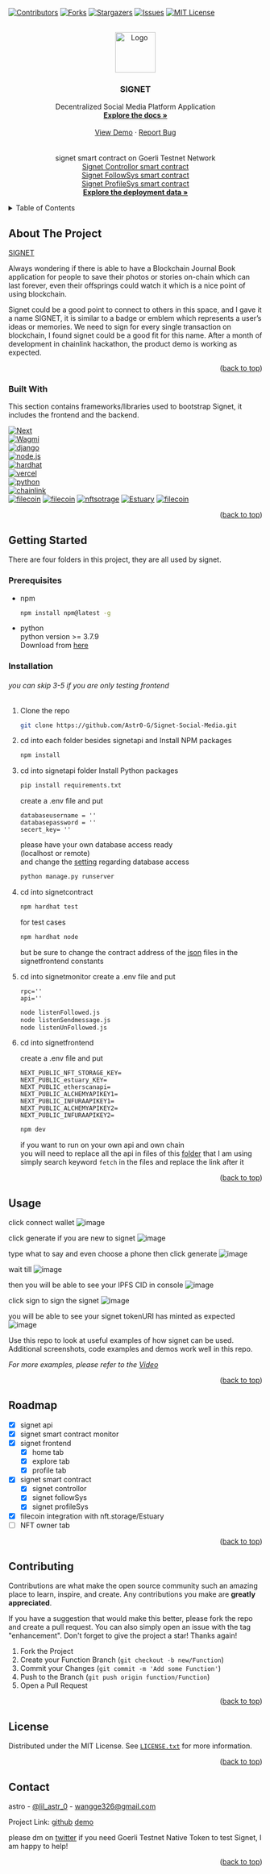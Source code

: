 <a name="readme-top"></a>

[![Contributors][contributors-shield]][contributors-url]
[![Forks][forks-shield]][forks-url]
[![Stargazers][stars-shield]][stars-url]
[![Issues][issues-shield]][issues-url]
[![MIT License][license-shield]][license-url]

<!-- [![LinkedIn][linkedin-shield]][linkedin-url] -->

<!-- PROJECT LOGO -->
<br />
<div align="center">
  <a href="https://github.com/Astr0-G/Signet-Social-Media">
    <img src="https://cdn.discordapp.com/attachments/960590776570626098/1042591497813504040/logo2.png" alt="Logo" height="80">
  </a>

  <h3 align="center">SIGNET</h3>

  <p align="center">
    Decentralized Social Media Platform Application
    <br />
    <a href="https://github.com/Astr0-G/Signet-Social-Media"><strong>Explore the docs »</strong></a>
    <br />
    <br />
    <a href="https://www.signet.ink">View Demo</a>
    ·
    <a href="https://github.com/Astr0-G/Signet-Social-Media/issues">Report Bug</a>
    <br/><br />
    <br />
    signet smart contract on Goerli Testnet Network <br/>
    <a href="https://goerli.etherscan.io/address/0x1952A8046B1e549CC05E680283219e855CAf1d9b#code">Signet Controllor smart contract</a><br/>
    <a href="https://goerli.etherscan.io/address/0x7c3FFEdd23710188be6e2eFdaC4a7d2fFA04523c#code">Signet FollowSys smart contract</a><br/>
    <a href="https://goerli.etherscan.io/address/0xf53B6145246810ee99E5A75E720550A0f38c0E00#code">Signet ProfileSys smart contract</a><br /><a href="https://github.com/Astr0-G/Signet-Social-Media/tree/main/signetcontract/deployments/goerli"><strong>Explore the deployment data »</strong></a>
    <br />
    
  </p>
</div>

<!-- TABLE OF CONTENTS -->
<details>
  <summary>Table of Contents</summary>
  <ol>
    <li>
      <a href="#about-the-project">About The Project</a>
      <ul>
        <li><a href="#built-with">Built With</a></li>
      </ul>
    </li>
    <li>
      <a href="#getting-started">Getting Started</a>
      <ul>
        <li><a href="#prerequisites">Prerequisites</a></li>
        <li><a href="#installation">Installation</a></li>
      </ul>
    </li>
    <li><a href="#usage">Usage</a></li>
    <li><a href="#roadmap">Roadmap</a></li>
    <li><a href="#contributing">Contributing</a></li>
    <li><a href="#license">License</a></li>
    <li><a href="#contact">Contact</a></li>

  </ol>
</details>

<!-- ABOUT THE PROJECT -->

## About The Project

[SIGNET](https://www.signet.ink)

Always wondering if there is able to have a Blockchain Journal Book application for people to save their photos or stories on-chain which can last forever, even their offsprings could watch it which is a nice point of using blockchain.

Signet could be a good point to connect to others in this space, and I gave it a name SIGNET, it is similar to a badge or emblem which represents a user’s ideas or memories. We need to sign for every single transaction on blockchain, I found signet could be a good fit for this name. After a month of development in chainlink hackathon, the product demo is working as expected.

<p align="right">(<a href="#readme-top">back to top</a>)</p>

### Built With

This section contains frameworks/libraries used to bootstrap Signet, it includes the frontend and the backend.

[![Next][next.js]][next-url]  
 [![Wagmi][wagmi]][wagmi-url]  
 [![django][django]][django-url]  
 [![node.js][node.js]][node-url]  
 [![hardhat][hardhat]][hardhat-url]  
 [![vercel][vercel]][vercel-url]  
 [![python][python]][python-url]  
 [![chainlink][chainlink]][chainlink-url]  
 [![filecoin][filecoin]][filecoin-url] [![filecoin][left]][filecoin-url] [![nftsotrage][nftsotrage]][nftsotrage-url] [![Estuary][estuary]][estuary-url] [![filecoin][right]][filecoin-url]

<p align="right">(<a href="#readme-top">back to top</a>)</p>

<!-- GETTING STARTED -->

## Getting Started

There are four folders in this project, they are all used by signet.

### Prerequisites

- npm

  ```sh
  npm install npm@latest -g
  ```

- python  
  python version >= 3.7.9  
  Download from [here](https://www.python.org/downloads/)

### Installation

###### you can skip 3-5 if you are only testing frontend

1. Clone the repo
   ```sh
   git clone https://github.com/Astr0-G/Signet-Social-Media.git
   ```
2. cd into each folder besides signetapi and Install NPM packages

   ```sh
   npm install
   ```

3. cd into signetapi folder Install Python packages

   ```sh
   pip install requirements.txt
   ```

   create a .env file and put

   ```
   databaseusername = ''
   databasepassword = ''
   secert_key= ''
   ```

   please have your own database access ready  
   (localhost or remote)  
   and change the [setting](https://github.com/Astr0-G/Signet-Social-Media/blob/main/signetapi/learning/settings.py) regarding database access

   ```sh
   python manage.py runserver
   ```

4. cd into signetcontract

   ```sh
   npm hardhat test
   ```

   for test cases

   ```sh
   npm hardhat node
   ```

   but be sure to change the contract address of the [json](https://github.com/Astr0-G/Signet-Social-Media/blob/main/signetfrontend/constants/abi.json) files in the signetfrontend constants

5. cd into signetmonitor
   create a .env file and put

   ```
   rpc=''
   api=''
   ```

   ```sh
   node listenFollowed.js
   node listenSendmessage.js
   node listenUnFollowed.js
   ```

6. cd into signetfrontend

   create a .env file and put

   ```
   NEXT_PUBLIC_NFT_STORAGE_KEY=
   NEXT_PUBLIC_estuary_KEY=
   NEXT_PUBLIC_etherscanapi=
   NEXT_PUBLIC_ALCHEMYAPIKEY1=
   NEXT_PUBLIC_INFURAAPIKEY1=
   NEXT_PUBLIC_ALCHEMYAPIKEY2=
   NEXT_PUBLIC_INFURAAPIKEY2=
   ```

   ```sh
   npm dev
   ```

   if you want to run on your own api and own chain  
   you will need to replace all the api in files of this [folder](https://github.com/Astr0-G/Signet-Social-Media/tree/main/signetfrontend/components) that I am using  
   simply search keyword `fetch` in the files and replace the link after it

<p align="right">(<a href="#readme-top">back to top</a>)</p>

## Usage
click connect wallet
![image](https://user-images.githubusercontent.com/57165451/202537755-24620584-4fca-4c2d-aee2-1425f53633dc.png)

click generate if you are new to signet
![image](https://user-images.githubusercontent.com/57165451/202538033-d5dd43f9-643a-449b-bee5-fa68f5372f3f.png)

type what to say and even choose a phone then click generate
![image](https://user-images.githubusercontent.com/57165451/202538566-74ea29f6-269c-480f-bc39-0dced5d89a08.png)

wait till
![image](https://user-images.githubusercontent.com/57165451/202538678-a60d983e-125b-4c5e-aa6d-c54031da6711.png)

then you will be able to see your IPFS CID in console
![image](https://user-images.githubusercontent.com/57165451/202538768-ffa2940c-bb4d-4b68-9150-86e668031f5d.png)

click sign to sign the signet
![image](https://user-images.githubusercontent.com/57165451/202538814-f0ae7738-509d-4bbe-b463-6e4926cfe41e.png)

you will be able to see your signet tokenURI has minted as expected
![image](https://user-images.githubusercontent.com/57165451/202539855-b9733296-3422-4a53-b4dc-0040c8b8e55e.png)


Use this repo to look at useful examples of how signet can be used. Additional screenshots, code examples and demos work well in this repo.

_For more examples, please refer to the [Video](https://www.youtube.com/watch?v=uvnG4MiT0fs)_

<p align="right">(<a href="#readme-top">back to top</a>)</p>

<!-- ROADMAP -->

## Roadmap

- [x] signet api
- [x] signet smart contract monitor
- [x] signet frontend
  - [x] home tab
  - [x] explore tab
  - [x] profile tab
- [x] signet smart contract
  - [x] signet controllor
  - [x] signet followSys
  - [x] signet profileSys
- [x] filecoin integration with nft.storage/Estuary
- [ ] NFT owner tab

<p align="right">(<a href="#readme-top">back to top</a>)</p>

<!-- CONTRIBUTING -->

## Contributing

Contributions are what make the open source community such an amazing place to learn, inspire, and create. Any contributions you make are **greatly appreciated**.

If you have a suggestion that would make this better, please fork the repo and create a pull request. You can also simply open an issue with the tag "enhancement".
Don't forget to give the project a star! Thanks again!

1. Fork the Project
2. Create your Function Branch (`git checkout -b new/Function`)
3. Commit your Changes (`git commit -m 'Add some Function'`)
4. Push to the Branch (`git push origin function/Function`)
5. Open a Pull Request

<p align="right">(<a href="#readme-top">back to top</a>)</p>

<!-- LICENSE -->

## License

Distributed under the MIT License. See [`LICENSE.txt`](https://github.com/Astr0-G/Signet-Social-Media/blob/main/LICENSE.txt) for more information.

<p align="right">(<a href="#readme-top">back to top</a>)</p>

<!-- CONTACT -->

## Contact

astro - [@lil_astr_0](https://twitter.com/lil_astr_0) - wangge326@gmail.com

Project Link: [github](https://github.com/Astr0-G/Signet-Social-Media) [demo](https://www.signet.ink)

please dm on [twitter](https://twitter.com/lil_astr_0) if you need Goerli Testnet Native Token to test Signet, I am happy to help!

<p align="right">(<a href="#readme-top">back to top</a>)</p>

<!-- ACKNOWLEDGMENTS -->

<!-- MARKDOWN LINKS & IMAGES -->
<!-- https://www.markdownguide.org/basic-syntax/#reference-style-links -->

[contributors-shield]: https://img.shields.io/github/contributors/Astr0-G/Signet-Social-Media.svg?style=for-the-badge
[contributors-url]: https://github.com/Astr0-G/Signet-Social-Media/graphs/contributors
[forks-shield]: https://img.shields.io/github/forks/Astr0-G/Signet-Social-Media.svg?style=for-the-badge
[forks-url]: https://github.com/Astr0-G/Signet-Social-Media/network/members
[stars-shield]: https://img.shields.io/github/stars/Astr0-G/Signet-Social-Media.svg?style=for-the-badge
[stars-url]: https://github.com/Astr0-G/Signet-Social-Media/stargazers
[issues-shield]: https://img.shields.io/github/issues/Astr0-G/Signet-Social-Media.svg?style=for-the-badge
[issues-url]: https://github.com/Astr0-G/Signet-Social-Media/issues
[license-shield]: https://img.shields.io/github/license/othneildrew/Best-README-Template.svg?style=for-the-badge
[license-url]: https://github.com/Astr0-G/Signet-Social-Media/blob/main/LICENSE.txt
[linkedin-shield]: https://img.shields.io/badge/-LinkedIn-black.svg?style=for-the-badge&logo=linkedin&colorB=555
[linkedin-url]: https://linkedin.com/in/othneildrew
[product-screenshot]: https://cdn.discordapp.com/attachments/960590776570626098/1042591497813504040/logo2.png
[next.js]: https://img.shields.io/badge/next.js-000000?style=for-the-badge&logo=nextdotjs&logoColor=white
[next-url]: https://nextjs.org/
[react.js]: https://img.shields.io/badge/React-20232A?style=for-the-badge&logo=react&logoColor=61DAFB
[react-url]: https://reactjs.org/
[vue.js]: https://img.shields.io/badge/Vue.js-35495E?style=for-the-badge&logo=vuedotjs&logoColor=4FC08D
[vue-url]: https://vuejs.org/
[angular.io]: https://img.shields.io/badge/Angular-DD0031?style=for-the-badge&logo=angular&logoColor=white
[angular-url]: https://angular.io/
[svelte.dev]: https://img.shields.io/badge/Svelte-4A4A55?style=for-the-badge&logo=svelte&logoColor=FF3E00
[svelte-url]: https://svelte.dev/
[laravel.com]: https://img.shields.io/badge/Laravel-FF2D20?style=for-the-badge&logo=laravel&logoColor=white
[laravel-url]: https://laravel.com
[bootstrap.com]: https://img.shields.io/badge/Bootstrap-563D7C?style=for-the-badge&logo=bootstrap&logoColor=white
[bootstrap-url]: https://getbootstrap.com
[jquery.com]: https://img.shields.io/badge/jQuery-0769AD?style=for-the-badge&logo=jquery&logoColor=white
[jquery-url]: https://jquery.com
[wagmi]: https://img.shields.io/badge/wagmi.sh-20232A?style=for-the-badge&logo=&logoColor=61DAFB
[wagmi-url]: https://wagmi.sh/
[django]: https://img.shields.io/badge/Django-35495E?style=for-the-badge&logo=django&logoColor=yellowgreen
[django-url]: https://www.djangoproject.com/
[node.js]: https://img.shields.io/badge/Node.js-563D7C?style=for-the-badge&logo=nodedotjs&logoColor=white
[node-url]: https://nodejs.org/en/
[hardhat]: https://img.shields.io/badge/Hardhat-ffff00?style=for-the-badge&logo=&logoColor=white
[hardhat-url]: https://hardhat.org/
[vercel]: https://img.shields.io/badge/Vercel-000000?style=for-the-badge&logo=vercel&logoColor=white
[vercel-url]: https://vercel.com/docs
[python]: https://img.shields.io/badge/Python-20232A?style=for-the-badge&logo=python&logoColor=white
[python-url]: https://www.python.org/
[filecoin]: https://img.shields.io/badge/Filecoin-55AAFF?style=for-the-badge&logo=&logoColor=61DAFB
[filecoin-url]: https://filecoin.io/
[nftsotrage]: https://img.shields.io/badge/nft.sotrage-55AAFF?style=for-the-badge&logo=&logoColor=61DAFB
[nftsotrage-url]: https://nft.storage/
[estuary]: https://img.shields.io/badge/Estuary-55AAFF?style=for-the-badge&logo=&logoColor=61DAFB
[estuary-url]: https://estuary.tech/
[left]: https://img.shields.io/badge/[-55AAFF?style=for-the-badge&logo=&logoColor=61DAFB
[right]: https://img.shields.io/badge/]-55AAFF?style=for-the-badge&logo=&logoColor=61DAFB
[chainlink]:https://img.shields.io/badge/chainlink-949494?style=for-the-badge&logo=chainlink&logoColor=1663be
[chainlink-url]:https://chain.link/
